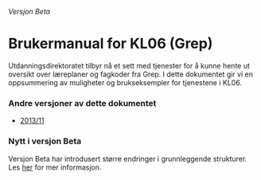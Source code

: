 *Versjon Beta*
# Brukermanual for KL06 (Grep)

Utdanningsdirektoratet tilbyr nå et sett med tjenester for å kunne hente ut oversikt over læreplaner og fagkoder fra Grep. I dette dokumentet gir vi en oppsummering av muligheter og brukseksempler for tjenestene i KL06.

### Andre versjoner av dette dokumentet
- [2013/11](https://kl06-doc.gitbooks.io/kl06-public/content/v/201311/)

### Nytt i versjon Beta

Versjon Beta har introdusert større endringer i grunnleggende strukturer. Les [her](https://kl06-doc.gitbooks.io/kl06-public/content/introduksjon/endringer_beta.md) for mer informasjon.